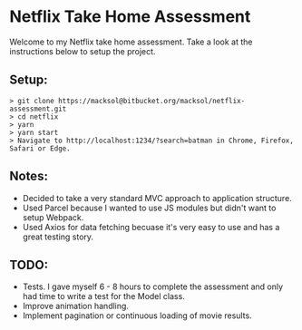 # Netflix Take Home Assessment
Welcome to my Netflix take home assessment. Take a look at the instructions below to setup the project.

## Setup:
```
> git clone https://macksol@bitbucket.org/macksol/netflix-assessment.git
> cd netflix
> yarn
> yarn start
> Navigate to http://localhost:1234/?search=batman in Chrome, Firefox, Safari or Edge.
```

## Notes:
- Decided to take a very standard MVC approach to application structure.
- Used Parcel because I wanted to use JS modules but didn't want to setup Webpack.
- Used Axios for data fetching becuase it's very easy to use and has a great testing story.

## TODO:
- Tests. I gave myself 6 - 8 hours to complete the assessment and only had time to write a test for the Model class.
- Improve animation handling.
- Implement pagination or continuous loading of movie results.
